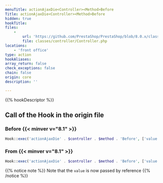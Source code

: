 ```yaml
---
menuTitle: actionAjaxDie<Controller><Method>Before
Title: actionAjaxDie<Controller><Method>Before
hidden: true
hookTitle: 
files:
    -
        url: 'https://github.com/PrestaShop/PrestaShop/blob/8.0.x/classes/controller/Controller.php'
        file: classes/controller/Controller.php
locations:
    - 'front office'
type: action
hookAliases: 
array_return: false
check_exceptions: false
chain: false
origin: core
description: ''

---
```


{{% hookDescriptor %}}

## Call of the Hook in the origin file

### Before {{< minver v="8.1" >}}

```php
Hook::exec('actionAjaxDie' . $controller . $method . 'Before', ['value' => $value])
```

### From {{< minver v="8.1" >}}

```php
Hook::exec('actionAjaxDie' . $controller . $method . 'Before', ['value' => &$value])
```

{{% notice note %}}
Note that the `value` is now passed by reference
{{% /notice %}}
